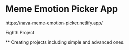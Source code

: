 # Meme Emotion Picker App

https://nava-meme-emotion-picker.netlify.app/

Eighth Project

** Creating projects including simple and advanced ones.
